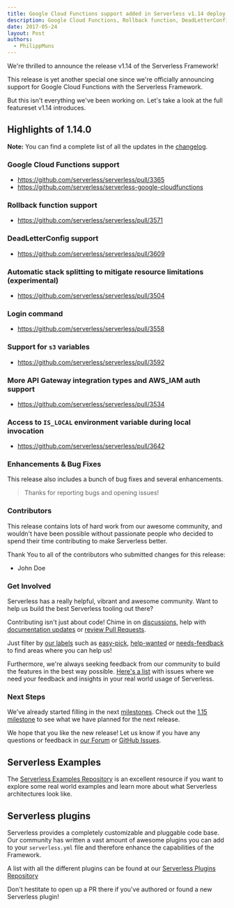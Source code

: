 ```yaml
---
title: Google Cloud Functions support added in Serverless v1.14 deploy your functions to the Google Cloud!
description: Google Cloud Functions, Rollback function, DeadLetterConfig, Automatic stack splitting, Login command and more in the Serverless Framework v1.14 release.
date: 2017-05-24
layout: Post
authors:
  - PhilippMuns
---
```


We're thrilled to announce the release v1.14 of the Serverless Framework!

This release is yet another special one since we're officially announcing support for Google Cloud Functions with the Serverless Framework.

But this isn't everything we've been working on. Let's take a look at the full featureset v1.14 introduces.

## Highlights of 1.14.0

**Note:** You can find a complete list of all the updates in the [changelog](https://github.com/serverless/serverless/blob/master/CHANGELOG.md).

### Google Cloud Functions support

- https://github.com/serverless/serverless/pull/3365
- https://github.com/serverless/serverless-google-cloudfunctions

### Rollback function support

- https://github.com/serverless/serverless/pull/3571

### DeadLetterConfig support

- https://github.com/serverless/serverless/pull/3609

### Automatic stack splitting to mitigate resource limitations (experimental)

- https://github.com/serverless/serverless/pull/3504

### Login command

- https://github.com/serverless/serverless/pull/3558

### Support for `s3` variables

- https://github.com/serverless/serverless/pull/3592

### More API Gateway integration types and AWS_IAM auth support

- https://github.com/serverless/serverless/pull/3534

### Access to `IS_LOCAL` environment variable during local invocation

- https://github.com/serverless/serverless/pull/3642

### Enhancements & Bug Fixes

This release also includes a bunch of bug fixes and several enhancements.

> Thanks for reporting bugs and opening issues!

### Contributors

This release contains lots of hard work from our awesome community, and wouldn't have been possible without passionate people who decided to spend their time contributing to make Serverless better.

Thank You to all of the contributors who submitted changes for this release:

- John Doe

### Get Involved

Serverless has a really helpful, vibrant and awesome community. Want to help us build the best Serverless tooling out there?

Contributing isn't just about code! Chime in on [discussions](https://github.com/serverless/serverless/labels/stage%2Fneeds-feedback), help with [documentation updates](https://github.com/serverless/serverless/labels/kind%2Fdocs) or [review Pull Requests](https://github.com/serverless/serverless/pulls).

Just filter by [our labels](https://github.com/serverless/serverless/labels) such as [easy-pick](https://github.com/serverless/serverless/issues?q=is%3Aopen+is%3Aissue+label%3Astatus%2Feasy-pick), [help-wanted](https://github.com/serverless/serverless/issues?q=is%3Aopen+is%3Aissue+label%3Astatus%2Fhelp-wanted) or [needs-feedback](https://github.com/serverless/serverless/labels/stage%2Fneeds-feedback) to find areas where you can help us!

Furthermore, we're always seeking feedback from our community to build the features in the best way possible. [Here's a list](https://github.com/serverless/serverless/labels/stage%2Fneeds-feedback) with issues where we need your feedback and insights in your real world usage of Serverless.

### Next Steps

We've already started filling in the next [milestones](https://github.com/serverless/serverless/milestones). Check out the [1.15 milestone](https://github.com/serverless/serverless/milestone/30) to see what we have planned for the next release.

We hope that you like the new release! Let us know if you have any questions or feedback in [our Forum](http://forum.serverless.com/) or [GitHub Issues](https://github.com/serverless/serverless/issues).

## Serverless Examples

The [Serverless Examples Repository](https://github.com/serverless/examples) is an excellent resource if you want to explore some real world examples and learn more about what Serverless architectures look like.

## Serverless plugins

Serverless provides a completely customizable and pluggable code base. Our community has written a vast amount of awesome plugins you can add to your `serverless.yml` file and therefore enhance the capabilities of the Framework.

A list with all the different plugins can be found at our [Serverless Plugins Repository](https://github.com/serverless/plugins)

Don't hestitate to open up a PR there if you've authored or found a new Serverless plugin!
